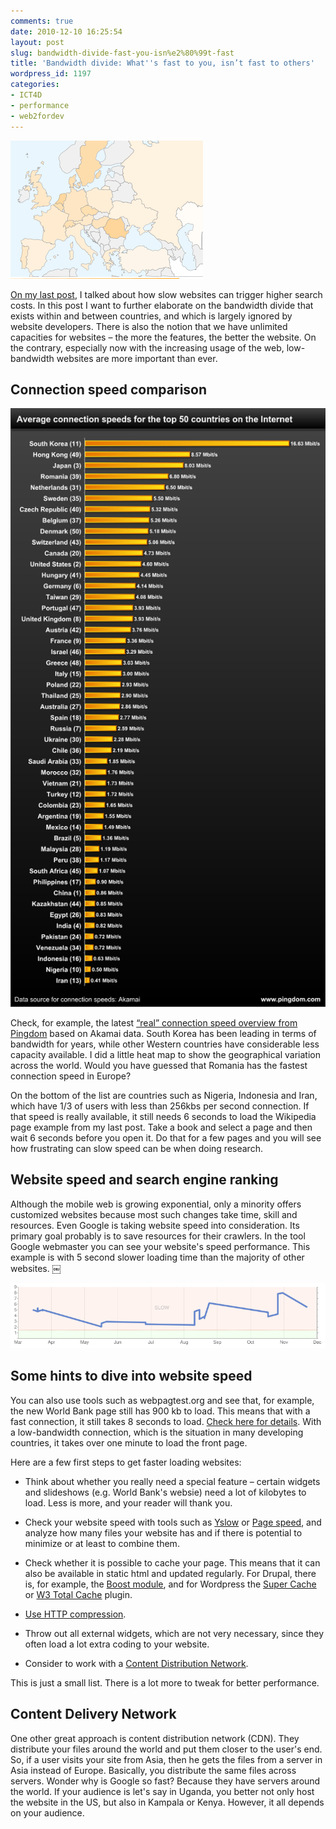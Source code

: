 ```yaml
---
comments: true
date: 2010-12-10 16:25:54
layout: post
slug: bandwidth-divide-fast-you-isn%e2%80%99t-fast
title: 'Bandwidth divide: What''s fast to you, isn’t fast to others'
wordpress_id: 1197
categories:
- ICT4D
- performance
- web2fordev
---
```


[![Connection Speed in Europe](/images/heatmap-eu.png)]()

[On my last post](http://www.crisscrossed.net/2010/12/06/slow-website-speed-consequences-search-costs/), I talked about how slow websites can trigger higher search costs. In this post I want to further elaborate on the bandwidth divide that exists within and between countries, and which is largely ignored by website developers. There is also the notion that we have unlimited capacities for websites – the more the features, the better the website. On the contrary, especially now with the increasing usage of the web, low-bandwidth websites are more important than ever.


## Connection speed comparison


[![Average connection speeds by Pingdom](/images/Average-Internet-connection-speeds-for-50-countries.png)]()

Check, for example, the latest [“real” connection speed overview from Pingdom](http://royal.pingdom.com/2010/11/12/real-connection-speeds-for-internet-users-across-the-world/) based on Akamai data. South Korea has been leading in terms of bandwidth for years, while other Western countries have considerable less capacity available. I did a little heat map to show the geographical variation across the world. Would you have guessed that Romania has the fastest connection speed in Europe?

On the bottom of the list are countries such as Nigeria, Indonesia and Iran, which have 1/3 of users with less than 256kbs per second connection. If that speed is really available, it still needs 6 seconds to load the Wikipedia page example from my last post. Take a book and select a page and then wait 6 seconds before you open it. Do that for a few pages and you will see how frustrating can slow speed can be when doing research.


## Website speed and search engine ranking


Although the mobile web is growing exponential, only a minority offers customized websites because most such changes take time, skill and resources. Even Google is taking website speed into consideration. Its primary goal probably is to save resources for their crawlers. In the tool Google webmaster you can see your website's speed performance. This example is with 5 second slower loading time than the majority of other websites. ￼

[![Google Webmaster Tools](/images/webspeed-google.png)]()


## Some hints to dive into website speed


You can also use tools such as webpagtest.org and see that, for example, the new World Bank page still has 900 kb to load. This means that with a fast connection, it still takes 8 seconds to load. [Check here for details](http://www.webpagetest.org/result/101207_235H/). With a low-bandwidth connection, which is the situation in many developing countries, it takes over one minute to load the front page.


Here are a few first steps to get faster loading websites:

  * Think about whether you really need a special feature – certain widgets and slideshows (e.g. World Bank's websie) need a lot of kilobytes to load. Less is more, and your reader will thank you.


  * Check your website speed with tools such as [Yslow](https://addons.mozilla.org/en-US/firefox/addon/5369/) or [Page speed](http://code.google.com/speed/page-speed/), and analyze how many files your website has and if there is potential to minimize or at least to combine them.


  * Check whether it is possible to cache your page. This means that it can also be available in static html and updated regularly. For Drupal, there is, for example, the [Boost module](http://drupal.org/project/boost), and for Wordpress the [Super Cache](http://wordpress.org/extend/plugins/wp-super-cache/) or [W3 Total Cache](http://wordpress.org/extend/plugins/w3-total-cache/) plugin.


  * [Use HTTP compression](http://en.wikipedia.org/wiki/HTTP_compression).


  * Throw out all external widgets, which are not very necessary, since they often load a lot extra coding to your website.


  * Consider to work with a [Content Distribution Network](http://en.wikipedia.org/wiki/Content_delivery_network).







This is just a small list. There is a lot more to tweak for better performance.




## Content Delivery Network


One other great approach is content distribution network (CDN). They distribute your files around the world and put them closer to the user's end. So, if a user visits your site from Asia, then he gets the files from a server in Asia instead of Europe. Basically, you distribute the same files across servers. Wonder why is Google so fast? Because they have servers around the world. If your audience is let's say in Uganda, you better not only host the website in the US, but also in Kampala or Kenya. However, it all depends on your audience.
